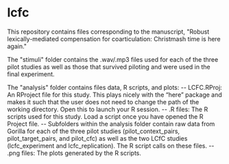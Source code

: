 # lcfc

This repository contains files corresponding to the manuscript, "Robust lexically-mediated compensation for coarticulation: Christmash time is here again."

The "stimuli" folder contains the .wav/.mp3 files used for each of the three pilot studies as well as those that survived piloting and were used in the final experiment.

The "analysis" folder contains files data, R scripts, and plots:
-- LCFC.RProj: An RProject file for this study. This plays nicely with the “here” package and makes it such that the user does not need to change the path of the working directory. Open this to launch your R session.
-- .R files: The R scripts used for this study. Load a script once you have opened the R Project file.
-- Subfolders within the analysis folder contain raw data from Gorilla for each of the three pilot studies (pilot_context_pairs, pilot_target_pairs, and pilot_cfc) as well as the two LCfC studies (lcfc_experiment and lcfc_replication). The R script calls on these files.
-- .png files: The plots generated by the R scripts.
